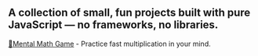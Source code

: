 ## A collection of small, fun projects built with pure JavaScript — no frameworks, no libraries.
[🧠Mental Math Game](https://rod-101.github.io/vanilla-js-projects/mental%20math/index.html) - Practice fast multiplication in your mind.
